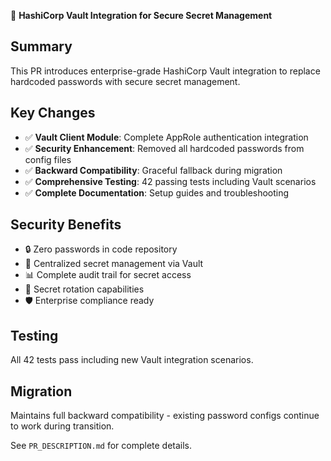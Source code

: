 🔐 **HashiCorp Vault Integration for Secure Secret Management**

## Summary
This PR introduces enterprise-grade HashiCorp Vault integration to replace hardcoded passwords with secure secret management.

## Key Changes
- ✅ **Vault Client Module**: Complete AppRole authentication integration
- ✅ **Security Enhancement**: Removed all hardcoded passwords from config files  
- ✅ **Backward Compatibility**: Graceful fallback during migration
- ✅ **Comprehensive Testing**: 42 passing tests including Vault scenarios
- ✅ **Complete Documentation**: Setup guides and troubleshooting

## Security Benefits
- 🔒 Zero passwords in code repository
- 🔑 Centralized secret management via Vault
- 📊 Complete audit trail for secret access
- 🔄 Secret rotation capabilities
- 🛡️ Enterprise compliance ready

## Testing
All 42 tests pass including new Vault integration scenarios.

## Migration
Maintains full backward compatibility - existing password configs continue to work during transition.

See `PR_DESCRIPTION.md` for complete details.